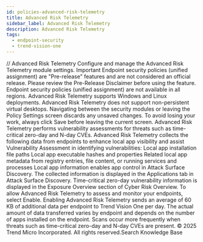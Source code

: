 ```yaml
---
id: policies-advanced-risk-telemetry
title: Advanced Risk Telemetry
sidebar_label: Advanced Risk Telemetry
description: Advanced Risk Telemetry
tags:
  - endpoint-security
  - trend-vision-one
---
```


/*<![CDATA[*/ $('#title').html($('meta[name=map-description]').attr('content')); /*]]>*/ Advanced Risk Telemetry Configure and manage the Advanced Risk Telemetry module settings. Important Endpoint security policies (unified assignment) are "Pre-release" features and are not considered an official release. Please review the Pre-Release Disclaimer before using the feature. Endpoint security policies (unified assignment) are not available in all regions. Advanced Risk Telemetry supports Windows and Linux deployments. Advanced Risk Telemetry does not support non-persistent virtual desktops. Navigating between the security modules or leaving the Policy Settings screen discards any unsaved changes. To avoid losing your work, always click Save before leaving the current screen. Advanced Risk Telemetry performs vulnerability assessments for threats such as time-critical zero-day and N-day CVEs. Advanced Risk Telemetry collects the following data from endpoints to enhance local app visibility and assist Vulnerability Assessment in identifying vulnerabilities: Local app installation file paths Local app executable hashes and properties Related local app metadata from registry entries, file content, or running services and processes Local app information enables app control in Attack Surface Discovery. The collected information is displayed in the Applications tab in Attack Surface Discovery. Time-critical zero-day vulnerability information is displayed in the Exposure Overview section of Cyber Risk Overview. To allow Advanced Risk Telemetry to assess and monitor your endpoints, select Enable. Enabling Advanced Risk Telemetry sends an average of 60 KB of additional data per endpoint to Trend Vision One per day. The actual amount of data transferred varies by endpoint and depends on the number of apps installed on the endpoint. Scans occur more frequently when threats such as time-critical zero-day and N-day CVEs are present. © 2025 Trend Micro Incorporated. All rights reserved.Search Knowledge Base